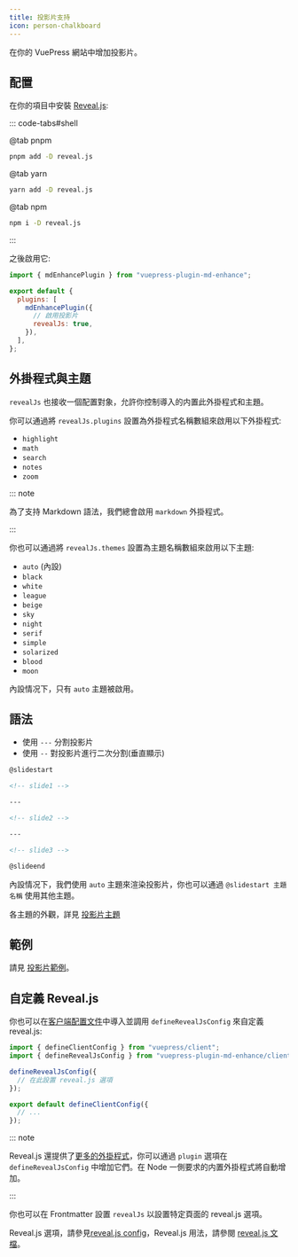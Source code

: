 ```yaml
---
title: 投影片支持
icon: person-chalkboard
---
```


<!-- #region before -->

在你的 VuePress 網站中增加投影片。

<!-- more -->

## 配置

在你的項目中安裝 [Reveal.js](https://revealjs.com/):

::: code-tabs#shell

@tab pnpm

```bash
pnpm add -D reveal.js
```

@tab yarn

```bash
yarn add -D reveal.js
```

@tab npm

```bash
npm i -D reveal.js
```

:::

之後啟用它:

<!-- #endregion before -->

```js {7} title=".vuepress/config.js"
import { mdEnhancePlugin } from "vuepress-plugin-md-enhance";

export default {
  plugins: [
    mdEnhancePlugin({
      // 啟用投影片
      revealJs: true,
    }),
  ],
};
```

<!-- #region options -->

## 外掛程式與主題

`revealJs` 也接收一個配置對象，允許你控制導入的内置此外掛程式和主題。

你可以通過將 `revealJs.plugins` 設置為外掛程式名稱數組來啟用以下外掛程式:

- `highlight`
- `math`
- `search`
- `notes`
- `zoom`

::: note

為了支持 Markdown 語法，我們總會啟用 `markdown` 外掛程式。

:::

你也可以通過將 `revealJs.themes` 設置為主題名稱數組來啟用以下主題:

- `auto` (內設)
- `black`
- `white`
- `league`
- `beige`
- `sky`
- `night`
- `serif`
- `simple`
- `solarized`
- `blood`
- `moon`

內設情况下，只有 `auto` 主題被啟用。

## 語法

- 使用 `---` 分割投影片
- 使用 `--` 對投影片進行二次分割(垂直顯示)

```md
@slidestart

<!-- slide1 -->

---

<!-- slide2 -->

---

<!-- slide3 -->

@slideend
```

內設情况下，我們使用 `auto` 主題來渲染投影片，你也可以通過 `@slidestart 主題名稱` 使用其他主題。

<!-- #endregion options -->

各主題的外觀，詳見 [投影片主題](themes.md)

## 範例

請見 [投影片範例](demo.md)。

<!-- #region customize -->

## 自定義 Reveal.js

你也可以在[客户端配置文件][client-config]中導入並調用 `defineRevealJsConfig` 來自定義 reveal.js:

```ts title=".vuepress/client.ts"
import { defineClientConfig } from "vuepress/client";
import { defineRevealJsConfig } from "vuepress-plugin-md-enhance/client";

defineRevealJsConfig({
  // 在此設置 reveal.js 選項
});

export default defineClientConfig({
  // ...
});
```

::: note

Reveal.js 還提供了[更多的外掛程式](https://github.com/hakimel/reveal.js/wiki/Plugins,-Tools-and-Hardware)，你可以通過 `plugin` 選項在 `defineRevealJsConfig` 中增加它們。在 Node 一側要求的内置外掛程式將自動增加。

:::

你也可以在 Frontmatter 設置 `revealJs` 以設置特定頁面的 reveal.js 選項。

Reveal.js 選項，請參見[reveal.js config](https://revealjs.com/config/)，Reveal.js 用法，請參閱 [reveal.js 文檔](https://revealjs.com/)。

[client-config]: https://vuejs.press/zh/guide/configuration.html#%E5%AE%A2%E6%88%B7%E7%AB%AF%E9%85%8D%E7%BD%AE%E6%96%87%E4%BB%B6

<!-- #endregion customize -->
